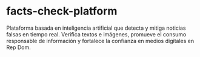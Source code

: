 # facts-check-platform
Plataforma basada en inteligencia artificial que detecta y mitiga noticias falsas en tiempo real. Verifica textos e imágenes, promueve el consumo responsable de información y fortalece la confianza en medios digitales en Rep Dom.
